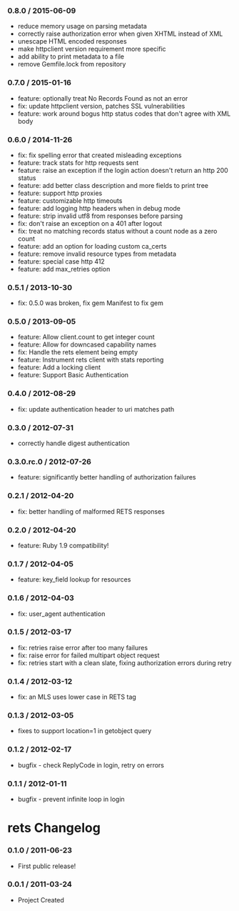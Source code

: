 ### 0.8.0 / 2015-06-09

* reduce memory usage on parsing metadata
* correctly raise authorization error when given XHTML instead of XML
* unescape HTML encoded responses
* make httpclient version requirement more specific
* add ability to print metadata to a file
* remove Gemfile.lock from repository

### 0.7.0 / 2015-01-16

* feature: optionally treat No Records Found as not an error
* fix: update httpclient version, patches SSL vulnerabilities
* feature: work around bogus http status codes that don't agree with XML body

### 0.6.0 / 2014-11-26

* fix: fix spelling error that created misleading exceptions
* feature: track stats for http requests sent
* feature: raise an exception if the login action doesn't return an http 200 status
* feature: add better class description and more fields to print tree
* feature: support http proxies
* feature: customizable http timeouts
* feature: add logging http headers when in debug mode
* feature: strip invalid utf8 from responses before parsing
* fix: don't raise an exception on a 401 after logout
* fix: treat no matching records status without a count node as a zero count
* feature: add an option for loading custom ca_certs
* feature: remove invalid resource types from metadata
* feature: special case http 412
* feature: add max_retries option

### 0.5.1 / 2013-10-30

* fix: 0.5.0 was broken, fix gem Manifest to fix gem

### 0.5.0 / 2013-09-05

* feature: Allow client.count to get integer count
* feature: Allow for downcased capability names
* fix: Handle the rets element being empty
* feature: Instrument rets client with stats reporting
* feature: Add a locking client
* feature: Support Basic Authentication

### 0.4.0 / 2012-08-29

* fix: update authentication header to uri matches path

### 0.3.0 / 2012-07-31

* correctly handle digest authentication

### 0.3.0.rc.0 / 2012-07-26

* feature: significantly better handling of authorization failures

### 0.2.1 / 2012-04-20

* fix: better handling of malformed RETS responses

### 0.2.0 / 2012-04-20

* feature: Ruby 1.9 compatibility!

### 0.1.7 / 2012-04-05

* feature: key_field lookup for resources

### 0.1.6 / 2012-04-03

* fix: user_agent authentication

### 0.1.5 / 2012-03-17

* fix: retries raise error after too many failures
* fix: raise error for failed multipart object request
* fix: retries start with a clean slate, fixing authorization errors during retry

### 0.1.4 / 2012-03-12

* fix: an MLS uses lower case in RETS tag

### 0.1.3 / 2012-03-05

* fixes to support location=1 in getobject query

### 0.1.2 / 2012-02-17

* bugfix - check ReplyCode in login, retry on errors

### 0.1.1 / 2012-01-11

* bugfix - prevent infinite loop in login

# rets Changelog

### 0.1.0 / 2011-06-23

* First public release!

### 0.0.1 / 2011-03-24

* Project Created
